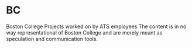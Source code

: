 # BC
Boston College Projects worked on by ATS employees
The content is in no way representational of Boston College and are merely meant as speculation and communication tools.
